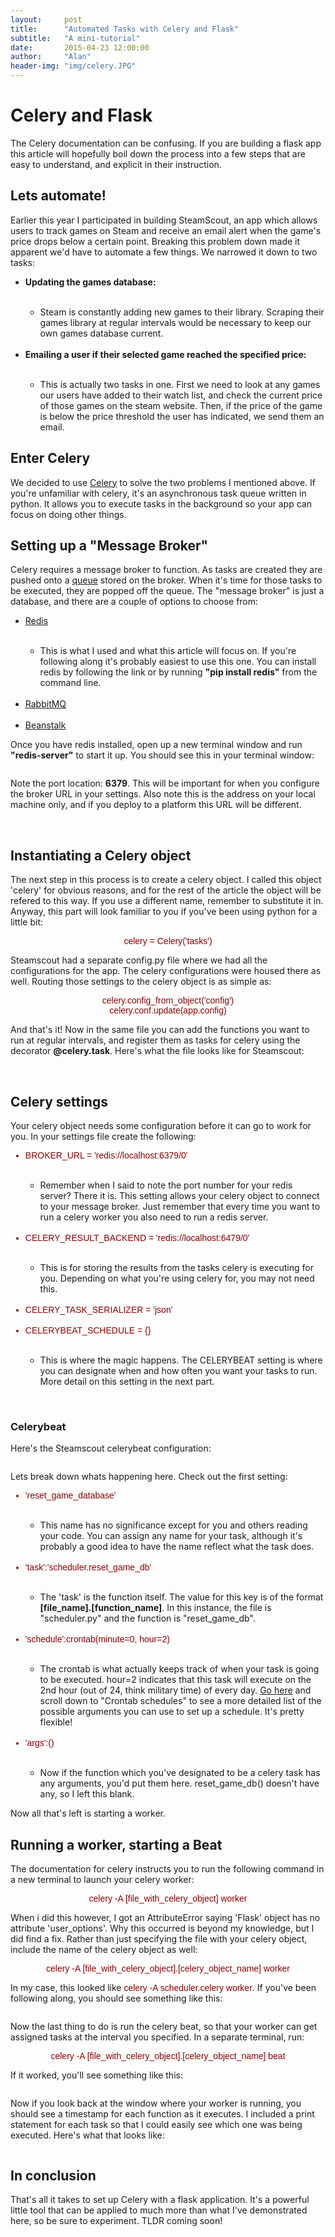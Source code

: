 ```yaml
---
layout:     post
title:      "Automated Tasks with Celery and Flask"
subtitle:   "A mini-tutorial"
date:       2015-04-23 12:00:00
author:     "Alan"
header-img: "img/celery.JPG"
---
```

<style>
    .code {
        color: darkred;
        font-family: Monaco, arial;
    }
</style>
<h1>Celery and Flask</h1>

<p>The Celery documentation can be confusing. If you are building a flask app this article will hopefully boil down the process into a few steps that are easy to understand, and explicit in their instruction.</p>

<h2>Lets automate!</h2>

<p>Earlier this year I participated in building SteamScout, an app which allows users to track games on Steam and receive an email alert when the game's price drops below a certain point. Breaking this problem down made it apparent we'd have to automate a few things. We narrowed it down to two tasks:</p>
<ul>
    <li><b>Updating the games database:</b></li><br>
        <ul>
            <li>Steam is constantly adding new games to their library. Scraping their games library at regular intervals would be necessary to keep our own games database current.</li>
        </ul><br>
    <li><b>Emailing a user if their selected game reached the specified price:</b></li><br>
    <ul>
        <li>This is actually two tasks in one. First we need to look at any games our users have added to their watch list, and check the current price of those games on the steam website. Then, if the price of the game is below the price threshold the user has indicated, we send them an email.</li>
    </ul>
</ul>

<h2>Enter Celery</h2>
<p>We decided to use <a href="http://www.celeryproject.org/">Celery</a> to solve the two problems I mentioned above. If you're unfamiliar with celery, it's an asynchronous task queue written in python. It allows you to execute tasks in the background so your app can focus on doing other things.</p>

<h2>Setting up a "Message Broker"</h2>
<p>Celery requires a message broker to function. As tasks are created they are pushed onto a <a href="http://en.wikipedia.org/wiki/Queue_%28abstract_data_type%29">queue</a> stored on the broker. When it's time for those tasks to be executed, they are popped off the queue. The "message broker" is just a database, and there are a couple of options to choose from:</p>
<ul>
    <li><a href="http://redis.io/">Redis</a></li><br>
    <ul>
        <li>This is what I used and what this article will focus on. If you're following along it's probably easiest to use this one. You can install redis by following the link or by running <b>"pip install redis"</b> from the command line.</li>
    </ul><br>
    <li><a href="http://www.rabbitmq.com/">RabbitMQ</a></li><br>
    <li><a href="http://kr.github.io/beanstalkd/">Beanstalk</a></li>
</ul>

<p>Once you have redis installed, open up a new terminal window and run <b>"redis-server"</b> to start it up. You should see this in your terminal window:</p>

<center><img src="/img/redis.png" alt=""/></center>

<p>Note the port location: <b>6379</b>. This will be important for when you configure the broker URL in your settings. Also note this is the address on your local machine only, and if you deploy to a platform this URL will be different.</p><br>

<h2>Instantiating a Celery object</h2>
<p> The next step in this process is to create a celery object. I called this object 'celery' for obvious reasons, and for the rest of the article the object will be refered to this way. If you use a different name, remember to substitute it in. Anyway, this part will look familiar to you if you've been using python for a little bit:</p>
<center>
<p class="code">celery = Celery('tasks')</p>
</center>
<p>Steamscout had a separate config.py file where we had all the configurations for the app. The celery configurations were housed there as well. Routing those settings to the celery object is as simple as:</p>
<center>
    <p class="code">celery.config_from_object('config')
        <br>
        celery.conf.update(app.config)</p>
</center>

<p>And that's it! Now in the same file you can add the functions you want to run at regular intervals, and register them as tasks for celery using the decorator <b>@celery.task</b>. Here's what the file looks like for Steamscout:</p>
<center><img src="/img/celeryobject.png" alt=""/></center><br>

<h2>Celery settings</h2>
<p>Your celery object needs some configuration before it can go to work for you. In your settings file create the following:<p>
    <ul>
        <li class="code">BROKER_URL = 'redis://localhost:6379/0'</li><br>
        <ul>
            <li>Remember when I said to note the port number for your redis server? There it is. This setting allows your celery object to connect to your message broker. Just remember that every time you want to run a celery worker you also need to run a redis server.</li>
        </ul><br>
        <li class="code">CELERY_RESULT_BACKEND = 'redis://localhost:6479/0'</li><br>
        <ul>
            <li>This is for storing the results from the tasks celery is executing for you. Depending on what you're using celery for, you may not need this.</li>
        </ul><br>
        <li class="code">CELERY_TASK_SERIALIZER = 'json'</li><br>
        <li class="code">CELERYBEAT_SCHEDULE = {}</li><br>
        <ul>
            <li>This is where the magic happens. The CELERYBEAT setting is where you can designate when and how often you want your tasks to run. More detail on this setting in the next part.</li>
        </ul>
    </ul><br>

<h3>Celerybeat</h3>
    <p>Here's the Steamscout celerybeat configuration:</p>
    <center><img src="/img/celerybeat.png" alt=""/></center>
    <p>Lets break down whats happening here. Check out the first setting:</p>
    <ul>
        <li class="code">'reset_game_database'</li><br>
        <ul>
            <li>This name has no significance except for you and others reading your code. You can assign any name for your task, although it's probably a good idea to have the name reflect what the task does.</li>
        </ul><br>
        <li class="code">'task':'scheduler.reset_game_db'</li><br>
        <ul>
            <li>The 'task' is the function itself. The value for this key is of the format <b>[file_name].[function_name]</b>. In this instance, the file is "scheduler.py" and the function is "reset_game_db".</li>
        </ul><br>
        <li class="code">'schedule':crontab(minute=0, hour=2)</li><br>
        <ul>
            <li>The crontab is what actually keeps track of when your task is going to be executed. hour=2 indicates that this task will execute on the 2nd hour (out of 24, think military time) of every day. <a href="http://celery.readthedocs.org/en/latest/userguide/periodic-tasks.html#id5">Go here</a> and scroll down to "Crontab schedules" to see a more detailed list of the possible arguments you can use to set up a schedule. It's pretty flexible!</li>
        </ul><br>
        <li class="code">'args':()</li><br>
        <ul>
            <li>Now if the function which you've designated to be a celery task has any arguments, you'd put them here. reset_game_db() doesn't have any, so I left this blank.</li>
        </ul>
    </ul>

<p>Now all that's left is starting a worker.</p>

<h2>Running a worker, starting a Beat</h2>
<p>The documentation for celery instructs you to run the following command in a new terminal to launch your celery worker:</p>
<center>
    <p class="code">celery -A [file_with_celery_object] worker</p>
</center>
<p>When i did this however, I got an AttributeError saying 'Flask' object has no attribute 'user_options'. Why this occurred is beyond my knowledge, but I did find a fix. Rather than just specifying the file with your celery object, include the name of the celery object as well:</p>
<center>
    <p class="code">celery -A [file_with_celery_object].[celery_object_name] worker</p>
</center>

<p>In my case, this looked like <span class="code">celery -A scheduler.celery worker</span>. If you've been following along, you should see something like this:</p>
<center><img src="/img/celeryrun.png" alt=""/></center>
<p>Now the last thing to do is run the celery beat, so that your worker can get assigned tasks at the interval you specified. In a separate terminal, run:</p>
<center>
    <p class="code">celery -A [file_with_celery_object].[celery_object_name] beat</p>
</center>
<p>If it worked, you'll see something like this:</p>
<center><img src="/img/celerybeatcli.png" alt=""/></center>
<p>Now if you look back at the window where your worker is running, you should see a timestamp for each function as it executes. I included a print statement for each task so that I could easily see which one was being executed. Here's what that looks like:</p>
<center><img src="/img/taskexecuted.png" alt=""/></center>

<h2>In conclusion</h2>
<p>That's all it takes to set up Celery with a flask application. It's a powerful little tool that can be applied to much more than what I've demonstrated here, so be sure to experiment. TLDR coming soon!</p>

<script>
  (function(i,s,o,g,r,a,m){i['GoogleAnalyticsObject']=r;i[r]=i[r]||function(){
  (i[r].q=i[r].q||[]).push(arguments)},i[r].l=1*new Date();a=s.createElement(o),
  m=s.getElementsByTagName(o)[0];a.async=1;a.src=g;m.parentNode.insertBefore(a,m)
  })(window,document,'script','//www.google-analytics.com/analytics.js','ga');

  ga('create', 'UA-62213278-1', 'auto');
  ga('send', 'pageview');

</script>
